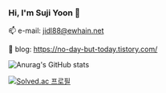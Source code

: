 ### Hi, I'm Suji Yoon 👋

<!--
**Yoon-Suji/Yoon-Suji** is a ✨ _special_ ✨ repository because its `README.md` (this file) appears on your GitHub profile.

Here are some ideas to get you started:

- 🔭 I’m currently working on ...
- 🌱 I’m currently learning ...
- 👯 I’m looking to collaborate on ...
- 🤔 I’m looking for help with ...
- 💬 Ask me about ...
- 📫 How to reach me: ...
- 😄 Pronouns: ...
- ⚡ Fun fact: ...
-->
📫 e-mail: jidl88@ewhain.net

📝 blog: https://no-day-but-today.tistory.com/

![Anurag's GitHub stats](https://github-readme-stats.vercel.app/api?username=Yoon-Suji&show_icons=true&theme=radical)

[![Solved.ac
프로필](http://mazassumnida.wtf/api/v2/generate_badge?boj=ysgg5045)](https://solved.ac/ysgg5045)
